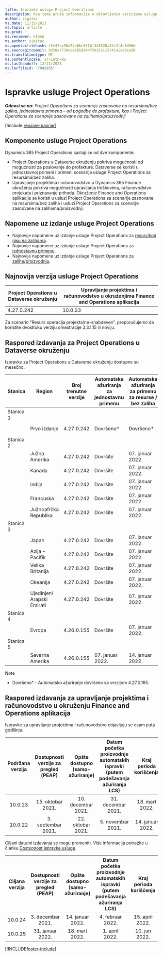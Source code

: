```yaml
---
title: Ispravke usluge Project Operations
description: Ova tema pruža informacije o objavljenim verzijama usluge Dynamics 365 Project Operations.
author: sigitac
ms.date: 11/15/2021
ms.topic: article
ms.prod: ''
ms.reviewer: kfend
ms.author: sigitac
ms.openlocfilehash: f5e37bc90a74e6bc9f1bf3d3820a34c3f4c3496d
ms.sourcegitcommit: 9d20e7738cce195d344f5925a115741a1ce3ca36
ms.translationtype: MT
ms.contentlocale: sr-Latn-RS
ms.lasthandoff: 12/21/2021
ms.locfileid: "7942856"
---
```

# <a name="project-operations-updates"></a>Ispravke usluge Project Operations

_**Odnosi se na:** Project Operations za scenarije zasnovane na resursima/bez zaliha, jednostavna primena – od pogodbe do profakture, kao i Project Operations za scenarije zasnovane na zalihama/proizvodnji_

[!include [rename-banner](~/includes/cc-data-platform-banner.md)]

## <a name="project-operations-components"></a>Komponente usluge Project Operations

Dynamics 365 Project Operations sastoji se od dve komponente:

- Project Operations u Dataverse okruženju pokriva mogućnosti od mogućnosti za poslovanje do profakture. Dataverse se koristi u jednostavnoj primeni i primeni scenarija usluge Project Operations sa resursima/bez zaliha.
- Upravljanje projektima i računovodstvo u Dynamics 365 Finance okruženju pokriva mogućnosti upravljanja troškovima, računovodstvo projekata i priznavanje prihoda. Okruženje Finance and Operations aplikacije se koristi u usluzi Project Operations za scenarije zasnovane na resursima/bez zaliha i usluzi Project Operations za scenarije zasnovane na zalihama/proizvodnji.

## <a name="project-operations-release-notes"></a>Napomene uz izdanje usluge Project Operations
- Najnovije napomene uz izdanje usluge Project Operations za [resurs/koji nisu na zalihama](whats-new-dec-2021-resource-based.md).
- Najnovije napomene uz izdanje usluge Project Operations za [jednostavnu primenu](../pro/whats-new/whats-new-dec-2021-lite.md).
- Najnovije napomene uz izdanje usluge Project Operations za [zalihe/proizvodnju](../prod-pma/whats-new/whats-new-oct-2021-stocked.md).

## <a name="project-operations-latest-version"></a>Najnovija verzija usluge Project Operations

| Project Operations u Dataverse okruženju | Upravljanje projektima i računovodstvo u okruženjima Finance and Operations aplikacija | 
| --- | --- |
| 4.27.0.242 | 10.0.23 |

Za scenario "Resurs operacija projekta/ne-snabdeven", preporučujemo da koristite dvostruku verziju orkestracije 2.3.1.15 ili noviju.

## <a name="release-schedule-for-project-operations-on-dataverse-environment"></a>Raspored izdavanja za Project Operations u Dataverse okruženju

Ispravke za Project Operations u Dataverse okruženju dostupne su mesečno. 

| Stanica | Region | Broj trenutne verzije | Automatska ažuriranja za jednostavnu primenu | Automatska ažuriranja za primenu za resurse / bez zaliha | Broj sledeće verzije | Datum opšte dostupnosti sledeće verzije |
|-----------|-----------------------|-----------------|--------------------|---------------------|---------------------|---------------------|
| Stanica 1 |   &nbsp;              |    &nbsp;       | &nbsp;             |      &nbsp;         |      &nbsp;         |      &nbsp;         |
|   &nbsp;  | Prvo izdanje         |  4.27.0.242     | Dovršeno*          | Dovršeno*           | TBD                 | 14. januar 2022.    |
| Stanica 2 |   &nbsp;              |    &nbsp;       | &nbsp;             |      &nbsp;         |      &nbsp;         |      &nbsp;         |
|   &nbsp;  | Južna Amerika         |  4.27.0.242     | Dovršite           | 07. januar 2022.    | TBD                 | 14. januar 2022.    |
|   &nbsp;  | Kanada                |  4.27.0.242     | Dovršite           | 07. januar 2022.    | TBD                 | 14. januar 2022.    |
|   &nbsp;  | Indija                 |  4.27.0.242     | Dovršite           | 07. januar 2022.    | TBD                 | 14. januar 2022.    |
|   &nbsp;  | Francuska                |  4.27.0.242     | Dovršite           | 07. januar 2022.    | TBD                 | 14. januar 2022.    |
|   &nbsp;  | Južnoafrčka Republika          |  4.27.0.242     | Dovršite           | 07. januar 2022.    | TBD                 | 14. januar 2022.    |
| Stanica 3 |      &nbsp;           |     &nbsp;      |     &nbsp;         |      &nbsp;         |      &nbsp;         |      &nbsp;         |
|   &nbsp;  | Japan                 |  4.27.0.242     | Dovršite           | 07. januar 2022.    | TBD                 | 21. januar 2022.    |
|   &nbsp;  | Azija – Pacifik          |  4.27.0.242     | Dovršite           | 07. januar 2022.    | TBD                 | 21. januar 2022.    |
|   &nbsp;  | Velika Britanija         |  4.27.0.242     | Dovršite           | 07. januar 2022.    | TBD                 | 21. januar 2022.    |
|   &nbsp;  | Okeanija               |  4.27.0.242     | Dovršite           | 07. januar 2022.    | TBD                 | 21. januar 2022.    |
|   &nbsp;  | Ujedinjeni Arapski Emirati  |  4.27.0.242     | Dovršite           | 07. januar 2022.    | TBD                 | 21. januar 2022.    |
| Stanica 4 |     &nbsp;            |     &nbsp;      |     &nbsp;         |      &nbsp;         |      &nbsp;         |      &nbsp;         |
|   &nbsp;  | Evropa                |  4.26.0.155     | Dovršite           | 07. januar 2022.    | 4.27.0.242          | 10. januar 2022.    |
| Stanica 5 |     &nbsp;            |     &nbsp;      |     &nbsp;         |      &nbsp;         |      &nbsp;         |      &nbsp;         |
|   &nbsp;  | Severna Amerika         |  4.26.0.155     | 07. januar 2022.   | 14. januar 2022.    | 4.27.0.242          | 17. januar 2022.    |

>[!Note]
> - Dovršeno* - Automatsko ažuriranje dovršeno sa verzijom 4.27.0.195.


## <a name="release-schedule-for-project-management-and-accounting-in-the-finance-and-operations-apps-environment"></a>Raspored izdavanja za upravljanje projektima i računovodstvo u okruženju Finance and Operations aplikacija

Ispravke za upravljanje projektima i računovodstvo objavljuju se osam puta godišnje.

|Podržana verzija| Dostupnosti verzije za pregled (PEAP) | Opšte dostupno (samo-ažuriranje) | Datum početka proizvodnje automatskih ispravki (putem podešavanja ažuriranja LCS) |   Kraj perioda korišćenja   |
|:---------------:|:---------------------------:|:---------------------------------:|:--------------------------------------------------------------------:|:------------------:|
|     10.0.23     |      15. oktobar 2021.       |        10. decembar 2021.          |                          31. decembar 2021.                           | 18. mart 2022.     |
|     10.0.22     |      3. septembar 2021.      |        22. oktobar 2021.           |                          5. novembar 2021.                            | 14. januar 2022.   |


Ciljani datumi izdavanja se mogu promeniti. Više informacija potražite u članku [Dostupnost ispravke usluge](/dynamics365/fin-ops-core/fin-ops/get-started/public-preview-releases?toc=%2fdynamics365%2ffinance%2ftoc.json).

|Ciljana verzija | Dostupnosti verzije za pregled (PEAP) | Opšte dostupno (samo-ažuriranje) | Datum početka proizvodnje automatskih ispravki (putem podešavanja ažuriranja LCS) |   Kraj perioda korišćenja   |
|:---------------:|:---------------------------:|:---------------------------------:|:--------------------------------------------------------------------:|:------------------:|
|     10.0.24     |      3. decembar 2021.       |        14. januar 2022.           |                          4. februar 2022.                            | 15. april 2022.     |
|     10.0.25     |      31. januar 2022.       |        18. mart 2022.             |                          1. april 2022.                               | 10. jun 2022.      |

[!INCLUDE[footer-include](../includes/footer-banner.md)]
